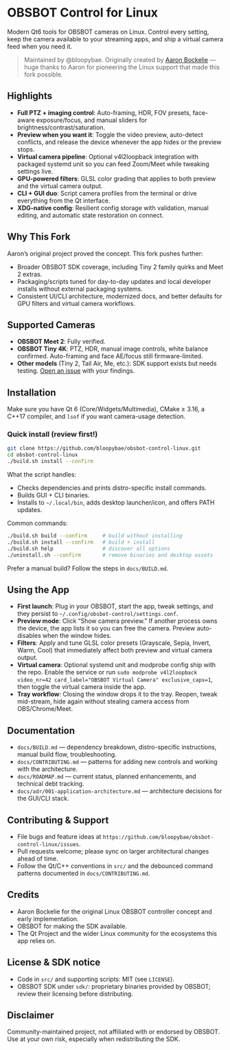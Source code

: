 # OBSBOT Control for Linux

Modern Qt6 tools for OBSBOT cameras on Linux. Control every setting, keep the camera available to your streaming apps, and ship a virtual camera feed when you need it.

> Maintained by @bloopybae. Originally created by [Aaron Bockelie](https://github.com/aaronsb/obsbot-camera-control) — huge thanks to Aaron for pioneering the Linux support that made this fork possible.

## Highlights
- **Full PTZ + imaging control**: Auto-framing, HDR, FOV presets, face-aware exposure/focus, and manual sliders for brightness/contrast/saturation.
- **Preview when you want it**: Toggle the video preview, auto-detect conflicts, and release the device whenever the app hides or the preview stops.
- **Virtual camera pipeline**: Optional v4l2loopback integration with packaged systemd unit so you can feed Zoom/Meet while tweaking settings live.
- **GPU-powered filters**: GLSL color grading that applies to both preview and the virtual camera output.
- **CLI + GUI duo**: Script camera profiles from the terminal or drive everything from the Qt interface.
- **XDG-native config**: Resilient config storage with validation, manual editing, and automatic state restoration on connect.

## Why This Fork
Aaron’s original project proved the concept. This fork pushes further:
- Broader OBSBOT SDK coverage, including Tiny 2 family quirks and Meet 2 extras.
- Packaging/scripts tuned for day-to-day updates and local developer installs without external packaging systems.
- Consistent UI/CLI architecture, modernized docs, and better defaults for GPU filters and virtual camera workflows.

## Supported Cameras
- **OBSBOT Meet 2**: Fully verified.
- **OBSBOT Tiny 4K**: PTZ, HDR, manual image controls, white balance confirmed. Auto-framing and face AE/focus still firmware-limited.
- **Other models** (Tiny 2, Tail Air, Me, etc.): SDK support exists but needs testing. [Open an issue](https://github.com/bloopybae/obsbot-control-linux/issues/new) with your findings.

## Installation
Make sure you have Qt 6 (Core/Widgets/Multimedia), CMake ≥ 3.16, a C++17 compiler, and `lsof` if you want camera-usage detection.

### Quick install (review first!)
```bash
git clone https://github.com/bloopybae/obsbot-control-linux.git
cd obsbot-control-linux
./build.sh install --confirm
```

What the script handles:
- Checks dependencies and prints distro-specific install commands.
- Builds GUI + CLI binaries.
- Installs to `~/.local/bin`, adds desktop launcher/icon, and offers PATH updates.

Common commands:
```bash
./build.sh build --confirm     # build without installing
./build.sh install --confirm   # build + install
./build.sh help                # discover all options
./uninstall.sh --confirm       # remove binaries and desktop assets
```

Prefer a manual build? Follow the steps in `docs/BUILD.md`.

## Using the App
- **First launch**: Plug in your OBSBOT, start the app, tweak settings, and they persist to `~/.config/obsbot-control/settings.conf`.
- **Preview mode**: Click “Show camera preview.” If another process owns the device, the app lists it so you can free the camera. Preview auto-disables when the window hides.
- **Filters**: Apply and tune GLSL color presets (Grayscale, Sepia, Invert, Warm, Cool) that immediately affect both preview and virtual camera output.
- **Virtual camera**: Optional systemd unit and modprobe config ship with the repo. Enable the service or run `sudo modprobe v4l2loopback video_nr=42 card_label="OBSBOT Virtual Camera" exclusive_caps=1`, then toggle the virtual camera inside the app.
- **Tray workflow**: Closing the window drops it to the tray. Reopen, tweak mid-stream, hide again without stealing camera access from OBS/Chrome/Meet.

## Documentation
- `docs/BUILD.md` — dependency breakdown, distro-specific instructions, manual build flow, troubleshooting.
- `docs/CONTRIBUTING.md` — patterns for adding new controls and working with the architecture.
- `docs/ROADMAP.md` — current status, planned enhancements, and technical debt tracking.
- `docs/adr/001-application-architecture.md` — architecture decisions for the GUI/CLI stack.

## Contributing & Support
- File bugs and feature ideas at `https://github.com/bloopybae/obsbot-control-linux/issues`.
- Pull requests welcome; please sync on larger architectural changes ahead of time.
- Follow the Qt/C++ conventions in `src/` and the debounced command patterns documented in `docs/CONTRIBUTING.md`.

## Credits
- Aaron Bockelie for the original Linux OBSBOT controller concept and early implementation.
- OBSBOT for making the SDK available.
- The Qt Project and the wider Linux community for the ecosystems this app relies on.

## License & SDK notice
- Code in `src/` and supporting scripts: MIT (see `LICENSE`).
- OBSBOT SDK under `sdk/`: proprietary binaries provided by OBSBOT; review their licensing before distributing.

## Disclaimer
Community-maintained project, not affiliated with or endorsed by OBSBOT. Use at your own risk, especially when redistributing the SDK.

